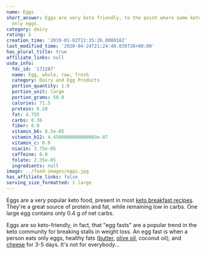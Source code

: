 ```yaml
---
name: Eggs
short_answer: Eggs are very keto friendly, to the point where some keto dieters eat
  only eggs.
category: dairy
rating: 5
creation_time: '2019-01-02T22:35:26.008018Z'
last_modified_time: '2020-04-24T21:24:40.039728+00:00'
has_plural_title: true
affiliate_links: null
usda_info:
  fdc_id: '171287'
  name: Egg, whole, raw, fresh
  category: Dairy and Egg Products
  portion_quantity: 1.0
  portion_unit: large
  portion_grams: 50.0
  calories: 71.5
  protein: 6.28
  fat: 4.755
  carbs: 0.36
  fiber: 0.0
  vitamin_b6: 8.5e-05
  vitamin_b12: 4.4500000000000003e-07
  vitamin_c: 0.0
  niacin: 3.75e-05
  caffeine: 0.0
  folate: 2.35e-05
  ingredients: null
image: ../food-images/eggs.jpg
has_affiliate_links: false
serving_size_formatted: 1 large
---
```


Eggs are a very popular keto food, present in most [keto breakfast recipes](https://recipe-search.isitketo.org/?category=breakfast). They're a great source of protein and fat, while remaining low in carbs. One large egg contains only 0.4 g of net carbs.

Eggs are so keto-friendly, in fact, that "egg fasts" are a popular trend in the keto community for breaking stalls in weight loss. An egg fast is when a person eats only eggs, healthy fats ([butter](/butter), [olive oil](/olive-oil), coconut oil), and [cheese](/cheese) for 3-5 days. It's not for everybody...
